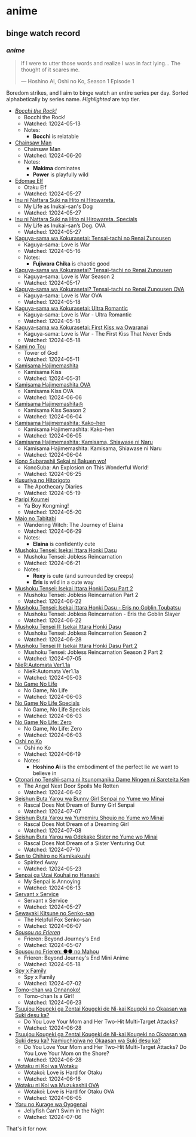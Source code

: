 # anime

## binge watch record

### _anime_

> If I were to utter those words and realize I was in fact lying...
> The thought of it scares me.
>
> — Hoshino Ai, Oshi no Ko, Season 1 Episode 1

Boredom strikes, and I aim to binge watch an entire series per day.
Sorted alphabetically by series name.
_Highlighted_ are top tier.

- [_Bocchi the Rock!_ ](https://myanimelist.net/anime/47917/Bocchi_the_Rock)
  - Bocchi the Rock!
  - Watched: 12024-05-13
  - Notes:
    - __Bocchi__ is relatable
- [Chainsaw Man](https://myanimelist.net/anime/44511/Chainsaw_Man)
  - Chainsaw Man
  - Watched: 12024-06-20
  - Notes:
    - __Makima__ dominates
    - __Power__ is playfully wild
- [Edomae Elf](https://myanimelist.net/anime/52081/Edomae_Elf)
  - Otaku Elf
  - Watched: 12024-05-27
- [Inu ni Nattara Suki na Hito ni Hirowareta.](https://myanimelist.net/anime/51265/Inu_ni_Nattara_Suki_na_Hito_ni_Hirowareta)
  - My Life as Inukai-san's Dog
  - Watched: 12024-05-27
- [Inu ni Nattara Suki na Hito ni Hirowareta. Specials](https://myanimelist.net/anime/54225/Inu_ni_Nattara_Suki_na_Hito_ni_Hirowareta_Specials)
  - My Life as Inukai-san’s Dog. OVA
  - Watched: 12024-05-27
- [Kaguya-sama wa Kokurasetai: Tensai-tachi no Renai Zunousen](https://myanimelist.net/anime/37999/Kaguya-sama_wa_Kokurasetai__Tensai-tachi_no_Renai_Zunousen)
  - Kaguya-sama: Love is War
  - Watched: 12024-05-16
  - Notes:
    - __Fujiwara Chika__ is chaotic good
- [Kaguya-sama wa Kokurasetai? Tensai-tachi no Renai Zunousen](https://myanimelist.net/anime/40591/Kaguya-sama_wa_Kokurasetai_Tensai-tachi_no_Renai_Zunousen)
  - Kaguya-sama: Love is War Season 2
  - Watched: 12024-05-17
- [Kaguya-sama wa Kokurasetai? Tensai-tachi no Renai Zunousen OVA](https://myanimelist.net/anime/43609/Kaguya-sama_wa_Kokurasetai_Tensai-tachi_no_Renai_Zunousen_OVA)
  - Kaguya-sama: Love is War OVA
  - Watched: 12024-05-18
- [Kaguya-sama wa Kokurasetai: Ultra Romantic](https://myanimelist.net/anime/43608/Kaguya-sama_wa_Kokurasetai__Ultra_Romantic)
  - Kaguya-sama: Love is War - Ultra Romantic
  - Watched: 12024-05-18
- [Kaguya-sama wa Kokurasetai: First Kiss wa Owaranai](https://myanimelist.net/anime/52198/Kaguya-sama_wa_Kokurasetai__First_Kiss_wa_Owaranai)
  - Kaguya-sama: Love is War - The First Kiss That Never Ends
  - Watched: 12024-05-18
- [Kami no Tou](https://myanimelist.net/anime/40221/Kami_no_Tou)
  - Tower of God
  - Watched: 12024-05-11
- [Kamisama Hajimemashita](https://myanimelist.net/anime/14713/Kamisama_Hajimemashita)
  - Kamisama Kiss
  - Watched: 12024-05-31
- [Kamisama Hajimemashita OVA](https://myanimelist.net/anime/18661/Kamisama_Hajimemashita_OVA)
  - Kamisama Kiss OVA
  - Watched: 12024-06-06
- [Kamisama Hajimemashita◎](https://myanimelist.net/anime/25681/Kamisama_Hajimemashita%E2%97%8E)
  - Kamisama Kiss Season 2
  - Watched: 12024-06-04
- [Kamisama Hajimemashita: Kako-hen](https://myanimelist.net/anime/30709/Kamisama_Hajimemashita__Kako-hen)
  - Kamisama Hajimemashita: Kako-hen
  - Watched: 12024-06-05
- [Kamisama Hajimemashita: Kamisama, Shiawase ni Naru](https://myanimelist.net/anime/33323/Kamisama_Hajimemashita__Kamisama_Shiawase_ni_Naru)
  - Kamisama Hajimemashita: Kamisama, Shiawase ni Naru
  - Watched: 12024-06-04
- [Kono Subarashii Sekai ni Bakuen wo!](https://myanimelist.net/anime/51958/Kono_Subarashii_Sekai_ni_Bakuen_wo)
  - KonoSuba: An Explosion on This Wonderful World!
  - Watched: 12024-06-25
- [Kusuriya no Hitorigoto](https://myanimelist.net/anime/54492/Kusuriya_no_Hitorigoto)
  - The Apothecary Diaries
  - Watched: 12024-05-19
- [Paripi Koumei](https://myanimelist.net/anime/50380/Paripi_Koumei?q=par&cat=anime)
  - Ya Boy Kongming!
  - Watched: 12024-05-20
- [Majo no Tabitabi](https://myanimelist.net/anime/40571/Majo_no_Tabitabi)
  - Wandering Witch: The Journey of Elaina
  - Watched: 12024-06-29
  - Notes:
    - __Elaina__ is confidently cute
- [Mushoku Tensei: Isekai Ittara Honki Dasu](https://myanimelist.net/anime/39535/Mushoku_Tensei__Isekai_Ittara_Honki_Dasu)
  - Mushoku Tensei: Jobless Reincarnation
  - Watched: 12024-06-21
  - Notes:
    - __Roxy__ is cute (and surrounded by creeps)
    - __Eris__ is wild in a cute way
- [Mushoku Tensei: Isekai Ittara Honki Dasu Part 2](https://myanimelist.net/anime/45576/Mushoku_Tensei__Isekai_Ittara_Honki_Dasu_Part_2)
  - Mushoku Tensei: Jobless Reincarnation Part 2
  - Watched: 12024-06-22
- [Mushoku Tensei: Isekai Ittara Honki Dasu - Eris no Goblin Toubatsu](https://myanimelist.net/anime/50360/Mushoku_Tensei__Isekai_Ittara_Honki_Dasu_-_Eris_no_Goblin_Toubatsu)
  - Mushoku Tensei: Jobless Reincarnation - Eris the Goblin Slayer
  - Watched: 12024-06-22
- [Mushoku Tensei II: Isekai Ittara Honki Dasu](https://myanimelist.net/anime/51179/Mushoku_Tensei_II__Isekai_Ittara_Honki_Dasu)
  - Mushoku Tensei: Jobless Reincarnation Season 2
  - Watched: 12024-06-28
- [Mushoku Tensei II: Isekai Ittara Honki Dasu Part 2](https://myanimelist.net/anime/55888/Mushoku_Tensei_II__Isekai_Ittara_Honki_Dasu_Part_2)
  - Mushoku Tensei: Jobless Reincarnation Season 2 Part 2
  - Watched: 12024-07-05
- [NieR:Automata Ver1.1a](https://myanimelist.net/anime/51105/NieR_Automata_Ver11a)
  - NieR:Automata Ver1.1a
  - Watched: 12024-05-03
- [No Game No Life](https://myanimelist.net/anime/19815/No_Game_No_Life)
  - No Game, No Life
  - Watched: 12024-06-03
- [No Game No Life Specials](https://myanimelist.net/anime/24991/No_Game_No_Life_Specials)
  - No Game, No Life Specials
  - Watched: 12024-06-03
- [No Game No Life: Zero](https://myanimelist.net/anime/33674/No_Game_No_Life__Zero)
  - No Game, No Life: Zero
  - Watched: 12024-06-03
- [Oshi no Ko](https://myanimelist.net/anime/52034/Oshi_no_Ko)
  - Oshi no Ko
  - Watched: 12024-06-19
  - Notes:
    - __Hoshino Ai__ is the embodiment of the perfect lie we want to believe in
- [Otonari no Tenshi-sama ni Itsunomanika Dame Ningen ni Sareteita Ken](https://myanimelist.net/anime/50739/Otonari_no_Tenshi-sama_ni_Itsunomanika_Dame_Ningen_ni_Sareteita_Ken)
  - The Angel Next Door Spoils Me Rotten
  - Watched: 12024-06-02
- [Seishun Buta Yarou wa Bunny Girl Senpai no Yume wo Minai](https://myanimelist.net/anime/37450/Seishun_Buta_Yarou_wa_Bunny_Girl_Senpai_no_Yume_wo_Minai)
  - Rascal Does Not Dream of Bunny Girl Senpai
  - Watched: 12024-07-07
- [Seishun Buta Yarou wa Yumemiru Shoujo no Yume wo Minai](https://myanimelist.net/anime/38329/Seishun_Buta_Yarou_wa_Yumemiru_Shoujo_no_Yume_wo_Minai)
  - Rascal Does Not Dream of a Dreaming Girl
  - Watched: 12024-07-08
- [Seishun Buta Yarou wa Odekake Sister no Yume wo Minai](https://myanimelist.net/anime/53129/Seishun_Buta_Yarou_wa_Odekake_Sister_no_Yume_wo_Minai)
  - Rascal Does Not Dream of a Sister Venturing Out
  - Watched: 12024-07-10
- [Sen to Chihiro no Kamikakushi](https://myanimelist.net/anime/199/Sen_to_Chihiro_no_Kamikakushi)
  - Spirited Away
  - Watched: 12024-05-23
- [Senpai ga Uzai Kouhai no Hanashi](https://myanimelist.net/anime/42351/Senpai_ga_Uzai_Kouhai_no_Hanashi)
  - My Senpai is Annoying
  - Watched: 12024-06-13
- [Servant x Service](https://myanimelist.net/anime/18119/Servant_x_Service)
  - Servant x Service
  - Watched: 12024-05-27
- [Sewayaki Kitsune no Senko-san](https://myanimelist.net/anime/38759/Sewayaki_Kitsune_no_Senko-san)
  - The Helpful Fox Senko-san
  - Watched: 12024-06-07
- [_Sousou no Frieren_](https://myanimelist.net/anime/52991/Sousou_no_Frieren)
  - Frieren: Beyond Journey's End
  - Watched: 12024-05-07
- [Sousou no Frieren: ●● no Mahou](https://myanimelist.net/anime/56885/Sousou_no_Frieren__%E2%97%8F%E2%97%8F_no_Mahou)
  - Frieren: Beyond Journey's End Mini Anime
  - Watched: 12024-05-18
- [Spy x Family](https://myanimelist.net/anime/50265/Spy_x_Family)
  - Spy x Family
  - Watched: 12024-07-02
- [Tomo-chan wa Onnanoko!](https://myanimelist.net/anime/52305/Tomo-chan_wa_Onnanoko)
  - Tomo-chan Is a Girl!
  - Watched: 12024-06-23
- [Tsuujou Kougeki ga Zentai Kougeki de Ni-kai Kougeki no Okaasan wa Suki desu ka?](https://myanimelist.net/anime/38573/Tsuujou_Kougeki_ga_Zentai_Kougeki_de_Ni-kai_Kougeki_no_Okaasan_wa_Suki_desu_ka)
  - Do You Love Your Mom and Her Two-Hit Multi-Target Attacks?
  - Watched: 12024-06-28
- [Tsuujou Kougeki ga Zentai Kougeki de Ni-kai Kougeki no Okaasan wa Suki desu ka? Namiuchigiwa no Okaasan wa Suki desu ka?](https://myanimelist.net/anime/40102/Tsuujou_Kougeki_ga_Zentai_Kougeki_de_Ni-kai_Kougeki_no_Okaasan_wa_Suki_desu_ka_Namiuchigiwa_no_Okaasan_wa_Suki_desu_ka)
  - Do You Love Your Mom and Her Two-Hit Multi-Target Attacks? Do You Love Your Mom on the Shore?
  - Watched: 12024-06-28
- [Wotaku ni Koi wa Wotaku](https://myanimelist.net/anime/35968/Wotaku_ni_Koi_wa_Muzukashii)
  - Wotakoi: Love is Hard for Otaku
  - Watched: 12024-06-16
- [Wotaku ni Koi wa Muzukashii OVA](https://myanimelist.net/anime/35968/Wotaku_ni_Koi_wa_Muzukashii)
  - Wotakoi: Love is Hard for Otaku OVA
  - Watched: 12024-06-05
- [Yoru no Kurage wa Oyogenai](https://myanimelist.net/anime/54839/Yoru_no_Kurage_wa_Oyogenai)
  - Jellyfish Can't Swim in the Night
  - Watched: 12024-07-06

That's it for now.
